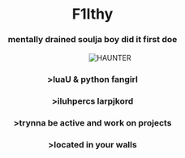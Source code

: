 <h1 align="center">F1lthy</h1>
<h3 align="center">mentally drained soulja boy did it first doe</h3>

ㅤㅤㅤㅤㅤㅤㅤㅤㅤㅤㅤㅤㅤㅤㅤㅤㅤㅤㅤ![HAUNTER](https://images-wixmp-ed30a86b8c4ca887773594c2.wixmp.com/f/d3456efd-e3d2-491c-a515-a5f84b2d23f9/d8z1emh-03b13f7a-6599-485e-a48c-957d94584927.png?token=eyJ0eXAiOiJKV1QiLCJhbGciOiJIUzI1NiJ9.eyJzdWIiOiJ1cm46YXBwOjdlMGQxODg5ODIyNjQzNzNhNWYwZDQxNWVhMGQyNmUwIiwiaXNzIjoidXJuOmFwcDo3ZTBkMTg4OTgyMjY0MzczYTVmMGQ0MTVlYTBkMjZlMCIsIm9iaiI6W1t7InBhdGgiOiJcL2ZcL2QzNDU2ZWZkLWUzZDItNDkxYy1hNTE1LWE1Zjg0YjJkMjNmOVwvZDh6MWVtaC0wM2IxM2Y3YS02NTk5LTQ4NWUtYTQ4Yy05NTdkOTQ1ODQ5MjcucG5nIn1dXSwiYXVkIjpbInVybjpzZXJ2aWNlOmZpbGUuZG93bmxvYWQiXX0.lI7zxB1f9m_B3h3QUF-yFQv-_c1N-Tft1AmKbCq_nG0)


<h3 align="center"> >luaU & python fangirl</h3>
<h3 align="center"> >iluhpercs larpjkord</h3>
<h3 align="center"> >trynna be active and work on projects</h3>
<h3 align="center"> >located in your walls</h3>

